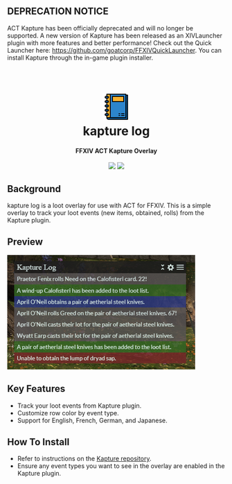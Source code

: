 ## DEPRECATION NOTICE

ACT Kapture has been officially deprecated and will no longer be supported.
A new version of Kapture has been released as an XIVLauncher plugin with more features and better performance!
Check out the Quick Launcher here: https://github.com/goatcorp/FFXIVQuickLauncher. You can install Kapture through the in-game plugin installer.

<h1 align="center">
  <br><a href="https://github.com/kalilistic/kapture-log-overlay"><img src="img/bannerIcon.png"></a>
  <br>kapture log<br>
</h1>
<h4 align="center">FFXIV ACT Kapture Overlay</h4>

<p align="center">
  <a href="https://kalilistic.github.io/kapture-log-overlay"><img src="https://img.shields.io/website?down_color=red&down_message=offline&label=overlay&up_color=brightgreen&up_message=online&url=https%3A%2F%2Fkalilistic.github.io%2Fkapture-log-overlay"></a>
  <a href="https://github.com/kalilistic/kapture-log-overlay/blob/master/LICENSE"><img src="https://img.shields.io/github/license/kalilistic/kapture-log-overlay?color=lightgrey"></a>
</p>

## Background

kapture log is a loot overlay for use with ACT for FFXIV. This is a simple overlay to track your loot events (new items, obtained, rolls) from the Kapture plugin.

## Preview

![image](img/demo.png)

## Key Features

* Track your loot events from Kapture plugin.
* Customize row color by event type.
* Support for English, French, German, and Japanese.

## How To Install

* Refer to instructions on the <a href="https://github.com/kalilistic/kapture">Kapture repository</a>.
* Ensure any event types you want to see in the overlay are enabled in the Kapture plugin.
  
  
